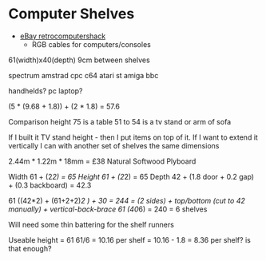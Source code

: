 Computer Shelves
================

* [eBay retrocomputershack](https://www.ebay.co.uk/usr/retrocomputershack)
    * RGB cables for computers/consoles

61(width)x40(depth)
9cm between shelves

spectrum
amstrad cpc
c64
atari st
amiga
bbc

handhelds?
pc laptop?

(5 * (9.68 + 1.8)) + (2 * 1.8) = 57.6

Comparison height
 75 is a table
 51 to 54 is a tv stand or arm of sofa

If I built it TV stand height - then I put items on top of it.
If I want to extend it vertically I can with another set of shelves the same dimensions

2.44m * 1.22m * 18mm = £38 Natural Softwood Plyboard


Width 61 + (2*2) = 65
Height 61 + (2*2) = 65
Depth 42 + (1.8 door + 0.2 gap) + (0.3 backboard) = 42.3

61
((42*2) + (61+2+2)*2 ) + 30   = 244 = (2 sides) + top/bottom (cut to 42 manually) + vertical-back-brace
61
(40*6) = 240 = 6 shelves

Will need some thin battering for the shelf runners

Useable height = 61
61/6 = 10.16 per shelf = 10.16 - 1.8 = 8.36 per shelf? is that enough?
